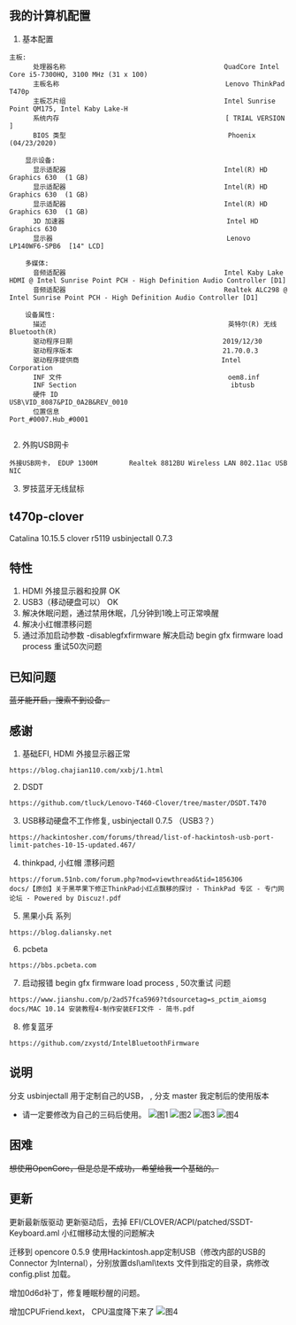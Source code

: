 ## 我的计算机配置
1. 基本配置
```
主板:
      处理器名称                                        QuadCore Intel Core i5-7300HQ, 3100 MHz (31 x 100)
      主板名称                                          Lenovo ThinkPad T470p
      主板芯片组                                        Intel Sunrise Point QM175, Intel Kaby Lake-H
      系统内存                                          [ TRIAL VERSION ]      
      BIOS 类型                                         Phoenix (04/23/2020)

    显示设备:
      显示适配器                                        Intel(R) HD Graphics 630  (1 GB)
      显示适配器                                        Intel(R) HD Graphics 630  (1 GB)
      显示适配器                                        Intel(R) HD Graphics 630  (1 GB)
      3D 加速器                                         Intel HD Graphics 630
      显示器                                            Lenovo LP140WF6-SPB6  [14" LCD]

    多媒体:
      音频适配器                                        Intel Kaby Lake HDMI @ Intel Sunrise Point PCH - High Definition Audio Controller [D1]
      音频适配器                                        Realtek ALC298 @ Intel Sunrise Point PCH - High Definition Audio Controller [D1]

    设备属性:
      描述                                              英特尔(R) 无线 Bluetooth(R)
      驱动程序日期                                      2019/12/30
      驱动程序版本                                      21.70.0.3
      驱动程序提供商                                    Intel Corporation
      INF 文件                                          oem8.inf
      INF Section                                       ibtusb
      硬件 ID                                           USB\VID_8087&PID_0A2B&REV_0010
      位置信息                                          Port_#0007.Hub_#0001


```
2. 外购USB网卡
```
外接USB网卡， EDUP 1300M        Realtek 8812BU Wireless LAN 802.11ac USB NIC
```
3. 罗技蓝牙无线鼠标

### 

## t470p-clover
Catalina 10.15.5 
clover r5119
usbinjectall 0.7.3


## 特性
1. HDMI 外接显示器和投屏 OK
2. USB3（移动硬盘可以） OK
3. 解决休眠问题，通过禁用休眠，几分钟到1晚上可正常唤醒
4. 解决小红帽漂移问题
5. 通过添加启动参数 -disablegfxfirmware  解决启动 begin gfx firmware load process  重试50次问题

## 已知问题
~~蓝牙能开启，搜索不到设备。~~



## 感谢
1. 基础EFI, HDMI 外接显示器正常
```
https://blog.chajian110.com/xxbj/1.html

```
2. DSDT 
```
https://github.com/tluck/Lenovo-T460-Clover/tree/master/DSDT.T470
```
3. USB移动硬盘不工作修复, usbinjectall 0.7.5 （USB3？）
```   
https://hackintosher.com/forums/thread/list-of-hackintosh-usb-port-limit-patches-10-15-updated.467/
```
4. thinkpad, 小红帽 漂移问题
```
https://forum.51nb.com/forum.php?mod=viewthread&tid=1856306
docs/【原创】关于黑苹果下修正ThinkPad小红点飘移的探讨 - ThinkPad 专区 - 专门网论坛 - Powered by Discuz!.pdf
```

5. 黑果小兵 系列
```
https://blog.daliansky.net
```
6. pcbeta
```
https://bbs.pcbeta.com
```
7. 启动报错 begin gfx firmware load process   , 50次重试 问题
```
https://www.jianshu.com/p/2ad57fca5969?tdsourcetag=s_pctim_aiomsg
docs/MAC 10.14 安装教程4-制作安装EFI文件 - 简书.pdf
```
8. 修复蓝牙
```
https://github.com/zxystd/IntelBluetoothFirmware
```


## 说明
分支 usbinjectall 用于定制自己的USB， ,
分支 master 我定制后的使用版本

 * 请一定要修改为自己的三码后使用。 
 ![图1](doc/images/QQ20200627-215254.png)
 ![图2](doc/images/QQ20200627-215349.png)
 ![图3](doc/images/QQ20200627-215500.png)
 ![图4](doc/images/QQ20200627-215604.png)

## 困难
~~想使用OpenCore，但是总是不成功， 希望给我一个基础的。~~


## 更新
更新最新版驱动
更新驱动后，去掉 EFI/CLOVER/ACPI/patched/SSDT-Keyboard.aml  小红帽移动太慢的问题解决

迁移到 opencore 0.5.9
使用Hackintosh.app定制USB（修改内部的USB的 Connector 为Internal），分别放置dsl\aml\texts 文件到指定的目录，病修改config.plist 加载。

增加0d6d补丁，修复睡眠秒醒的问题。 

 增加CPUFriend.kext， CPU温度降下来了
  ![图4](doc/images/cpufriend.png)


